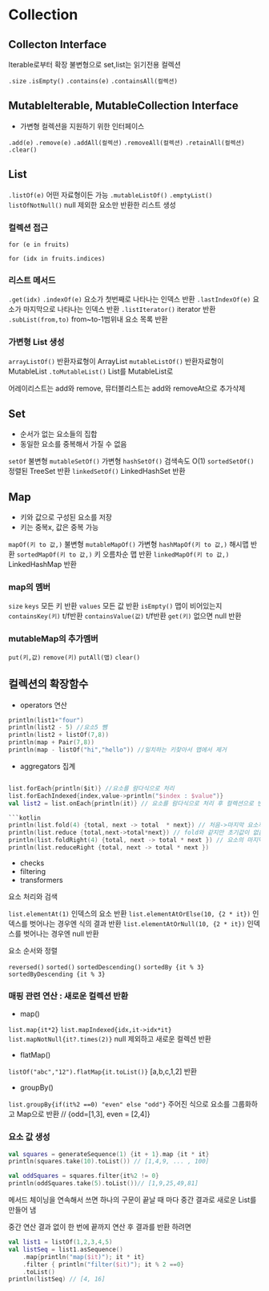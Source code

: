 # Collection

## Collecton Interface

Iterable로부터 확장
불변형으로 set,list는 읽기전용 컬렉션

`.size`
`.isEmpty()`
`.contains(e)`
`.containsAll(컬렉션)`

## MutableIterable, MutableCollection Interface

- 가변형 컬렉션을 지원하기 위한 인터페이스

`.add(e)`
`.remove(e)`
`.addAll(컬렉션)`
`.removeAll(컬렉션)`
`.retainAll(컬렉션)`
`.clear()`


## List

`.listOf(e)` 어떤 자료형이든 가능
`.mutableListOf()`
`.emptyList()`
`listOfNotNull()` null 제외한 요소만 반환한 리스트 생성


### 컬렉션 접근

`for (e in fruits)`

`for (idx in fruits.indices)`


### 리스트 메서드

`.get(idx)`
`.indexOf(e)` 요소가 첫번째로 나타나는 인덱스 반환
`.lastIndexOf(e)` 요소가 마지막으로 나타나는 인덱스 반환
`.listIterator()` iterator 반환
`.subList(from,to)` from~to-1범위내 요소 목록 반환



### 가변형 List 생성

`arrayListOf()` 반환자료형이 ArrayList
`mutableListOf()` 반환자료형이 MutableList
`.toMutableList()` List를 MutableList로

어레이리스트는 add와 remove,
뮤터블리스트는 add와 removeAt으로 추가삭제



## Set

- 순서가 없는 요소들의 집합
- 동일한 요소를 중복해서 가질 수 없음

`setOf` 불변형
`mutableSetOf()` 가변형
`hashSetOf()` 검색속도 O(1)
`sortedSetOf()` 정렬된 TreeSet 반환
`linkedSetOf()` LinkedHashSet 반환




## Map

- 키와 값으로 구성된 요소를 저장
- 키는 중복x, 값은 중복 가능


`mapOf(키 to 값,)` 불변형
`mutableMapOf()` 가변형
`hashMapOf(키 to 값,)` 해시맵 반환
`sortedMapOf(키 to 값,)` 키 오름차순 맵 반환
`linkedMapOf(키 to 값,)` LinkedHashMap 반환


### map의 멤버

`size`
`keys` 모든 키 반환
`values` 모든 값 반환
`isEmpty()` 맵이 비어있는지
`containsKey(키)` t/f반환
`containsValue(값)` t/f반환
`get(키)` 없으면 null 반환


### mutableMap의 추가멤버

`put(키,값)` 
`remove(키)`
`putAll(맵)`
`clear()`



## 컬렉션의 확장함수

- operators 연산

```kotlin
println(list1+"four")
println(list2 - 5) //요소5 뺌
println(list2 + listOf(7,8))
println(map + Pair(7,8))
println(map - listOf("hi","hello")) //일치하는 키찾아서 맵에서 제거
```

- aggregators 집계

```kotlin

list.forEach{println($it)} //요소를 람다식으로 처리
list.forEachIndexed{index,value->println("$index : $value")}
val list2 = list.onEach{println(it)} // 요소를 람다식으로 처리 후 컬렉션으로 반환

```kotlin
println(list.fold(4) {total, next -> total  * next}) // 처음->마지막 요소까지 적용해 값 반환
println(list.reduce {total,next->total*next}) // fold와 같지만 초기값이 없음
println(list.foldRight(4) {total, next -> total * next }) // 요소의 마지막->처음 순서로 적용하여 값 반환
println(list.reduceRight {total, next -> total * next }) 


```

- checks
- filtering
- transformers


요소 처리와 검색

`list.elementAt(1)` 인덱스의 요소 반환 
`list.elementAtOrElse(10, {2 * it})` 인덱스를 벗어나는 경우엔 식의 결과 반환
`list.elementAtOrNull(10, {2 * it})` 인덱스를 벗어나는 경우엔 null 반환


요소 순서와 정렬

`reversed()`
`sorted()`
`sortedDescending()`
`sortedBy {it % 3}`
`sortedByDescending {it % 3}`


### 매핑 관련 연산 : 새로운 컬렉션 반환

- map()

`list.map{it*2}` 
`list.mapIndexed{idx,it->idx*it}` 
`list.mapNotNull{it?.times(2)}` null 제외하고 새로운 컬렉션 반환

- flatMap()

`listOf("abc","12").flatMap{it.toList()}` [a,b,c,1,2] 반환
 
- groupBy()

`list.groupBy{if(it%2 ==0) "even" else "odd"}` 주어진 식으로 요소를 그룹화하고 Map으로 반환 // {odd=[1,3], even = [2,4]}


### 요소 값 생성

```kotlin
val squares = generateSequence(1) {it + 1}.map {it * it}
println(squares.take(10).toList()) // [1,4,9, ... , 100]

val oddSquares = squares.filter{it%2 != 0}
println(oddSquares.take(5).toList())// [1,9,25,49,81]
```

메서드 체이닝을 연속해서 쓰면 하나의 구문이 끝날 때 마다 중간 결과로 새로운 List를 만들어 냄




중간 연산 결과 없이 한 번에 끝까지 연산 후 결과를 반환 하려면

```kotlin
val list1 = listOf(1,2,3,4,5)
val listSeq = list1.asSequence()
	.map{println("map($it)"); it * it}
	.filter { println("filter($it)"); it % 2 ==0}
	.toList()
println(listSeq) // [4, 16]
```































